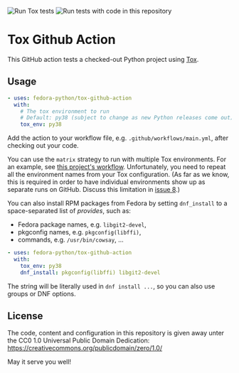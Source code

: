 ![Run Tox tests](https://github.com/fedora-python/tox-github-action/workflows/Run%20Tox%20tests/badge.svg)
![Run tests with code in this repository](https://github.com/fedora-python/tox-github-action/workflows/Run%20tests%20with%20code%20in%20this%20repository/badge.svg)

# Tox Github Action

This GitHub action tests a checked-out Python project using
[Tox](https://tox.readthedocs.io/en/latest/index.html).


## Usage

```yaml
- uses: fedora-python/tox-github-action
  with:
    # The tox environment to run
    # Default: py38 (subject to change as new Python releases come out)
    tox_env: py38
```

Add the action to your workflow file, e.g. `.github/workflows/main.yml`,
after checking out your code.

You can use the `matrix` strategy to run with multiple Tox environments.
For an example, see [this project's workflow](.github/workflows/main.yml).
Unfortunately, you need to repeat all the environment names
from your Tox configuration.
(As far as we know, this is required in order to have individual environments
show up as separate runs on GitHub. Discuss this limitation in [issue 8].)

You can also install RPM packages from Fedora by setting `dnf_install` to
a space-separated list of *provides*, such as:

* Fedora package names, e.g. `libgit2-devel`,
* pkgconfig names, e.g. `pkgconfig(libffi)`,
* commands, e.g. `/usr/bin/cowsay`, ...

```yaml
- uses: fedora-python/tox-github-action
  with:
    tox_env: py38
    dnf_install: pkgconfig(libffi) libgit2-devel
```

The string will be literally used in `dnf install ...`, so you can also use
groups or DNF options.

[issue 8]: https://github.com/fedora-python/tox-github-action/issues/8

## License

The code, content and configuration in this repository is given away unter the
CC0 1.0 Universal Public Domain Dedication:
https://creativecommons.org/publicdomain/zero/1.0/

May it serve you well!

